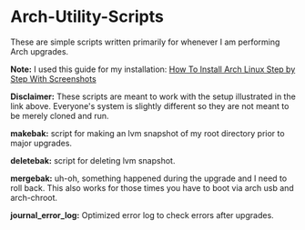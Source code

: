 # Arch-Utility-Scripts

These are simple scripts written primarily for whenever I am performing Arch upgrades.

**Note:** I used this guide for my installation: [How To Install Arch Linux Step by Step With Screenshots](https://computingforgeeks.com/install-arch-linux-with-lvm-on-uefi-system/)

**Disclaimer:** These scripts are meant to work with the setup illustrated in the link above. Everyone's system is slightly different so they are not meant to be merely cloned and run.

**makebak:** script for making an lvm snapshot of my root directory prior to major upgrades.

**deletebak:** script for deleting lvm snapshot.

**mergebak:** uh-oh, something happened during the upgrade and I need to roll back. This also works for those times you have to boot via arch usb and arch-chroot.

**journal_error_log:** Optimized error log to check errors after upgrades.
